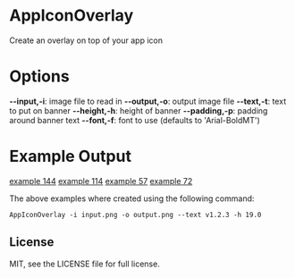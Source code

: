 AppIconOverlay
==============

Create an overlay on top of your app icon

Options
=======

**--input,-i**: image file to read in
**--output,-o**: output image file
**--text,-t**: text to put on banner
**--height,-h**: height of banner
**--padding,-p**: padding around banner text
**--font,-f**: font to use (defaults to 'Arial-BoldMT')

Example Output
==============

[example 144](https://raw.github.com/carsonmcdonald/AppIconOverlay/master/examples/example-144.png "example 144")
[example 114](https://raw.github.com/carsonmcdonald/AppIconOverlay/master/examples/example-114.png "example 114")
[example 57](https://raw.github.com/carsonmcdonald/AppIconOverlay/master/examples/example-57.png "example 57")
[example 72](https://raw.github.com/carsonmcdonald/AppIconOverlay/master/examples/example-72.png "example 72")

The above examples where created using the following command:

```shell
AppIconOverlay -i input.png -o output.png --text v1.2.3 -h 19.0
```

## License

MIT, see the LICENSE file for full license.
